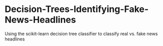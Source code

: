 # Decision-Trees-Identifying-Fake-News-Headlines
Using the scikit-learn decision tree classifier to classify real vs. fake news headlines
